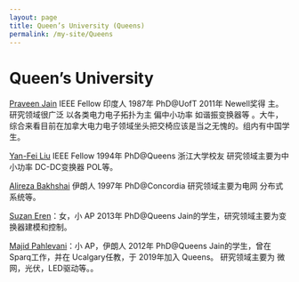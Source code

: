 ```yaml
---
layout: page
title: Queen’s University (Queens)
permalink: /my-site/Queens
---
```

# Queen’s University

[Praveen Jain](https://www.queensu.ca/epower/people/faculty#jain) IEEE Fellow 印度人 1987年 PhD@UofT 2011年 Newell奖得
主。 研究领域很广泛 以各类电力电子拓扑为主 偏中小功率 如谐振变换器等 。大牛，综合来看目前在加拿大电力电子领域坐头把交椅应该是当之无愧的。组内有中国学生。

[Yan-Fei Liu](https://www.queensu.ca/epower/people/faculty#jain) IEEE Fellow 1994年 PhD@Queens 浙江大学校友 研究领域主要为中小功率 DC-DC变换器 POL等。

[Alireza Bakhshai](https://www.queensu.ca/epower/people/faculty#jain) 伊朗人 1997年 PhD@Concordia 研究领域主要为电网 分布式系统等。

[Suzan Eren](https://www.queensu.ca/epower/people/faculty#jain)：女，小 AP 2013年 PhD@Queens Jain的学生，研究领域主要为变换器建模和控制。

[Majid Pahlevani](https://www.queensu.ca/epower/people/faculty#jain)：小 AP，伊朗人 2012年 PhD@Queens Jain的学生，曾在 Sparq工作，并在 Ucalgary任教，于 2019年加入 Queens。
研究领域主要为 微网，光伏，LED驱动等。。
